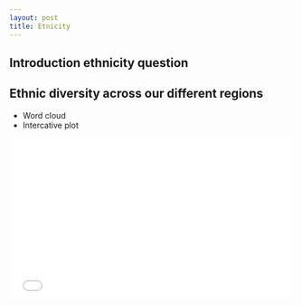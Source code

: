 ```yaml
---
layout: post
title: Etnicity 
---
```


## Introduction ethnicity question

## Ethnic diversity across our different regions

- Word cloud
- Intercative plot

<div>
  <div style="position:relative;padding-top:56.25%;">
    <iframe src="plots/ethny_diversity_percentage.html" style="position:absolute;top:0;left:0;width:100%;height:100%;" frameborder="0">
	</iframe>
</div>